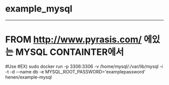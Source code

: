# example_mysql
------------------------------------------------------------
# FROM http://www.pyrasis.com/ 에있는 MYSQL CONTAINTER에서 
#Use
#EX) sudo docker run -p 3306:3306 -v /home/mysql/:/var/lib/mysql -i -t -d --name db -e MYSQL_ROOT_PASSWORD='examplepassword' henen/example-mysql

